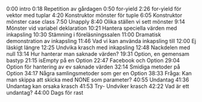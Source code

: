 0:00 intro
0:18 Repetition av gårdagen
0:50 for-yield 
2:26 for-yield för vektor med tuplar 
4:20 Konstruktor mönster för tuple 
6:05 Konstruktor mönster case class 
7:50 Unapply 8:40 Olika ställen vi sett mönster 
9:14 Mönster vid variabel deklaration 
10:21 Hantera speciella värden med inkapsling 
10:30 Stämning i föreläsningssalen 
11:00 Dramatisk demonstration av inkapsling 
11:46 Vad vi kan använda inkapsling till 
12:00 Ej läskigt längre 
12:25 Undvika krasch med inkapsling 
12:48 Nackdelen med null 
13:14 Hur hanterar man saknade värden? 
19:31 Option, en gemensam bastyp 
21:15 isEmpty på en Option 
22:47 Facebook och Option 
29:04 Option för hantering av ev saknade värden 
32:14 Smidiga metoder på Option 
34:17 Några samlingsmetoder som ger en Option 
38:33 Fråga: Kan man skippa att skicka med NONE som parameter? 
40:55 Undantag 
41:36 Undantag kan orsaka krasch 
41:53 Try- Undviker krasch 
42:22 Vad är ett undantag? 
44:00 Dags för rast
